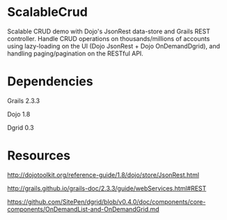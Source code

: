 # ScalableCrud
Scalable CRUD demo with Dojo's JsonRest data-store and Grails REST controller.  Handle CRUD operations on thousands/millions of accounts using lazy-loading on the UI (Dojo JsonRest + Dojo OnDemandDgrid), and handling paging/pagination on the RESTful API.

# Dependencies
Grails 2.3.3

Dojo 1.8

Dgrid 0.3 

# Resources
http://dojotoolkit.org/reference-guide/1.8/dojo/store/JsonRest.html

http://grails.github.io/grails-doc/2.3.3/guide/webServices.html#REST

https://github.com/SitePen/dgrid/blob/v0.4.0/doc/components/core-components/OnDemandList-and-OnDemandGrid.md
